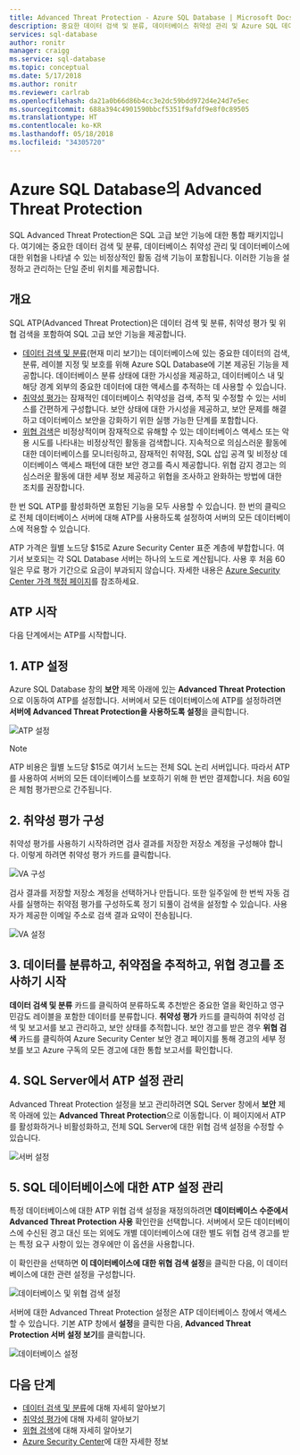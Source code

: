 ```yaml
---
title: Advanced Threat Protection - Azure SQL Database | Microsoft Docs
description: 중요한 데이터 검색 및 분류, 데이터베이스 취약성 관리 및 Azure SQL 데이터베이스에 대한 위협을 나타낼 수 있는 비정상적인 활동 검색 기능에 대해 알아봅니다.
services: sql-database
author: ronitr
manager: craigg
ms.service: sql-database
ms.topic: conceptual
ms.date: 5/17/2018
ms.author: ronitr
ms.reviewer: carlrab
ms.openlocfilehash: da21a0b66d86b4cc3e2dc59bdd972d4e24d7e5ec
ms.sourcegitcommit: 688a394c4901590bbcf5351f9afdf9e8f0c89505
ms.translationtype: HT
ms.contentlocale: ko-KR
ms.lasthandoff: 05/18/2018
ms.locfileid: "34305720"
---
```

# <a name="advanced-threat-protection-for-azure-sql-database"></a>Azure SQL Database의 Advanced Threat Protection

SQL Advanced Threat Protection은 SQL 고급 보안 기능에 대한 통합 패키지입니다. 여기에는 중요한 데이터 검색 및 분류, 데이터베이스 취약성 관리 및 데이터베이스에 대한 위협을 나타낼 수 있는 비정상적인 활동 검색 기능이 포함됩니다. 이러한 기능을 설정하고 관리하는 단일 준비 위치를 제공합니다. 

## <a name="overview"></a>개요

SQL ATP(Advanced Threat Protection)은 데이터 검색 및 분류, 취약성 평가 및 위협 검색을 포함하여 SQL 고급 보안 기능을 제공합니다. 

- [데이터 검색 및 분류](sql-database-data-discovery-and-classification.md)(현재 미리 보기)는 데이터베이스에 있는 중요한 데이터의 검색, 분류, 레이블 지정 및 보호를 위해 Azure SQL Database에 기본 제공된 기능을 제공합니다. 데이터베이스 분류 상태에 대한 가시성을 제공하고, 데이터베이스 내 및 해당 경계 외부의 중요한 데이터에 대한 액세스를 추적하는 데 사용할 수 있습니다.
- [취약성 평가](sql-vulnerability-assessment.md)는 잠재적인 데이터베이스 취약성을 검색, 추적 및 수정할 수 있는 서비스를 간편하게 구성합니다. 보안 상태에 대한 가시성을 제공하고, 보안 문제를 해결하고 데이터베이스 보안을 강화하기 위한 실행 가능한 단계를 포함합니다.
- [위협 검색](sql-database-threat-detection.md)은 비정상적이며 잠재적으로 유해할 수 있는 데이터베이스 액세스 또는 악용 시도를 나타내는 비정상적인 활동을 검색합니다. 지속적으로 의심스러운 활동에 대한 데이터베이스를 모니터링하고, 잠재적인 취약점, SQL 삽입 공격 및 비정상 데이터베이스 액세스 패턴에 대한 보안 경고를 즉시 제공합니다. 위협 감지 경고는 의심스러운 활동에 대한 세부 정보 제공하고 위협을 조사하고 완화하는 방법에 대한 조치를 권장합니다.

한 번 SQL ATP를 활성화하면 포함된 기능을 모두 사용할 수 있습니다. 한 번의 클릭으로 전체 데이터베이스 서버에 대해 ATP를 사용하도록 설정하여 서버의 모든 데이터베이스에 적용할 수 있습니다. 

ATP 가격은 월별 노드당 $15로 Azure Security Center 표준 계층에 부합합니다. 여기서 보호되는 각 SQL Database 서버는 하나의 노드로 계산됩니다. 사용 후 처음 60일은 무료 평가 기간으로 요금이 부과되지 않습니다. 자세한 내용은 [Azure Security Center 가격 책정 페이지](https://azure.microsoft.com/pricing/details/security-center/)를 참조하세요.


## <a name="getting-started-with-atp"></a>ATP 시작 
다음 단계에서는 ATP를 시작합니다. 

## <a name="1-enable-atp"></a>1. ATP 설정

Azure SQL Database 창의 **보안** 제목 아래에 있는 **Advanced Threat Protection**으로 이동하여 ATP를 설정합니다. 서버에서 모든 데이터베이스에 ATP를 설정하려면 **서버에 Advanced Threat Protection을 사용하도록 설정**을 클릭합니다.

![ATP 설정](./media/sql-advanced-protection/enable_atp.png) 

> [!NOTE]
> ATP 비용은 월별 노드당 $15로 여기서 노드는 전체 SQL 논리 서버입니다. 따라서 ATP를 사용하여 서버의 모든 데이터베이스를 보호하기 위해 한 번만 결제합니다. 처음 60일은 체험 평가판으로 간주됩니다.

## <a name="2-configure-vulnerability-assessment"></a>2. 취약성 평가 구성

취약성 평가를 사용하기 시작하려면 검사 결과를 저장한 저장소 계정을 구성해야 합니다. 이렇게 하려면 취약성 평가 카드를 클릭합니다.

![VA 구성](./media/sql-advanced-protection/configure_va.png) 

검사 결과를 저장할 저장소 계정을 선택하거나 만듭니다. 또한 일주일에 한 번씩 자동 검사를 실행하는 취약점 평가를 구성하도록 정기 되풀이 검색을 설정할 수 있습니다. 사용자가 제공한 이메일 주소로 검색 결과 요약이 전송됩니다.

![VA 설정](./media/sql-advanced-protection/va_settings.png) 

## <a name="3-start-classifying-data-tracking-vulnerabilities-and-investigating-threat-alerts"></a>3. 데이터를 분류하고, 취약점을 추적하고, 위협 경고를 조사하기 시작

**데이터 검색 및 분류** 카드를 클릭하여 분류하도록 추천받은 중요한 열을 확인하고 영구 민감도 레이블을 포함한 데이터를 분류합니다. **취약성 평가** 카드를 클릭하여 취약성 검색 및 보고서를 보고 관리하고, 보안 상태를 추적합니다. 보안 경고를 받은 경우 **위협 검색** 카드를 클릭하여 Azure Security Center 보안 경고 페이지를 통해 경고의 세부 정보를 보고 Azure 구독의 모든 경고에 대한 통합 보고서를 확인합니다.

## <a name="4-manage-atp-settings-on-your-sql-server"></a>4. SQL Server에서 ATP 설정 관리

Advanced Threat Protection 설정을 보고 관리하려면 SQL Server 창에서 **보안** 제목 아래에 있는 **Advanced Threat Protection**으로 이동합니다. 이 페이지에서 ATP를 활성화하거나 비활성화하고, 전체 SQL Server에 대한 위협 검색 설정을 수정할 수 있습니다.

![서버 설정](./media/sql-advanced-protection/server_settings.png) 

## <a name="5-manage-atp-settings-for-a-sql-database"></a>5. SQL 데이터베이스에 대한 ATP 설정 관리

특정 데이터베이스에 대한 ATP 위협 검색 설정을 재정의하려면 **데이터베이스 수준에서 Advanced Threat Protection 사용** 확인란을 선택합니다. 서버에서 모든 데이터베이스에 수신된 경고 대신 또는 외에도 개별 데이터베이스에 대한 별도 위협 검색 경고를 받는 특정 요구 사항이 있는 경우에만 이 옵션을 사용합니다. 

이 확인란을 선택하면 **이 데이터베이스에 대한 위협 검색 설정**을 클릭한 다음, 이 데이터베이스에 대한 관련 설정을 구성합니다.

![데이터베이스 및 위협 검색 설정](./media/sql-advanced-protection/database_threat_detection_settings.png) 

서버에 대한 Advanced Threat Protection 설정은 ATP 데이터베이스 창에서 액세스할 수 있습니다. 기본 ATP 창에서 **설정**을 클릭한 다음, **Advanced Threat Protection 서버 설정 보기**를 클릭합니다. 

![데이터베이스 설정](./media/sql-advanced-protection/database_settings.png) 

## <a name="next-steps"></a>다음 단계 

- [데이터 검색 및 분류](sql-database-data-discovery-and-classification.md)에 대해 자세히 알아보기 
- [취약성 평가](sql-vulnerability-assessment.md)에 대해 자세히 알아보기 
- [위협 검색](sql-database-threat-detection.md)에 대해 자세히 알아보기
- [Azure Security Center](https://docs.microsoft.com/azure/security-center/security-center-intro)에 대한 자세한 정보
